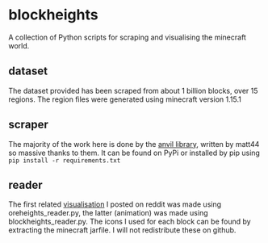 # blockheights
A collection of Python scripts for scraping and visualising the minecraft world.

## dataset
The dataset provided has been scraped from about 1 billion blocks, over 15 regions. 
The region files were generated using minecraft version 1.15.1

## scraper
The majority of the work here is done by the [anvil library](https://pypi.org/project/anvil-parser/), written by matt44 so massive thanks to them. It can be found on PyPi or installed by pip using `pip install -r requirements.txt`

## reader
The first related [visualisation](https://www.reddit.com/efvgve) I posted on reddit was made using oreheights_reader.py, the latter (animation) was made using blockheights_reader.py. 
The icons I used for each block can be found by extracting the minecraft jarfile. I will not redistribute these on github.
